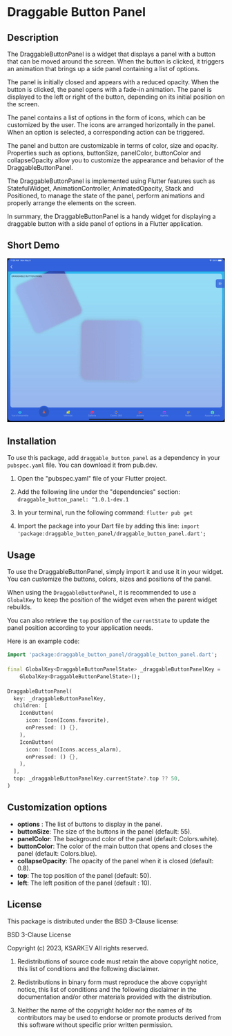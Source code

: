 # Draggable Button Panel

## Description
The DraggableButtonPanel is a widget that displays a panel with a button that can be moved around the screen.
When the button is clicked, it triggers an animation that brings up a side panel containing a list of options.

The panel is initially closed and appears with a reduced opacity.
When the button is clicked, the panel opens with a fade-in animation. The panel is displayed to the left or right of the button, depending on its initial position on the screen.

The panel contains a list of options in the form of icons, which can be customized by the user.
The icons are arranged horizontally in the panel. When an option is selected, a corresponding action can be triggered.

The panel and button are customizable in terms of color, size and opacity.
Properties such as options, buttonSize, panelColor, buttonColor and collapseOpacity allow you to customize the appearance and behavior of the DraggableButtonPanel.

The DraggableButtonPanel is implemented using Flutter features such as StatefulWidget, AnimationController, AnimatedOpacity, Stack and Positioned, to manage the state of the panel, perform animations and properly arrange the elements on the screen.

In summary, the DraggableButtonPanel is a handy widget for displaying a draggable button with a side panel of options in a Flutter application.

## Short Demo

![](https://github.com/KsarKev/draggable_button_panel/blob/main/lib/assets/gifs/demo.gif?raw=true)

## Installation

To use this package, add `draggable_button_panel` as a dependency in your `pubspec.yaml` file. You can download it from pub.dev.

1. Open the "pubspec.yaml" file of your Flutter project.

2. Add the following line under the "dependencies" section:
   `draggable_button_panel: ^1.0.1-dev.1`

3. In your terminal, run the following command:
   `flutter pub get`

4. Import the package into your Dart file by adding this line:
   `import 'package:draggable_button_panel/draggable_button_panel.dart';`

## Usage

To use the DraggableButtonPanel, simply import it and use it in your widget. You can customize the buttons, colors, sizes and positions of the panel.

When using the `DraggableButtonPanel`, it is recommended to use a `GlobalKey` to keep the position of the widget even when the parent widget rebuilds.

You can also retrieve the `top` position of the `currentState` to update the panel position according to your application needs.

Here is an example code:

```dart
import 'package:draggable_button_panel/draggable_button_panel.dart';

final GlobalKey<DraggableButtonPanelState> _draggableButtonPanelKey =
    GlobalKey<DraggableButtonPanelState>();

DraggableButtonPanel(
  key: _draggableButtonPanelKey,
  children: [
    IconButton(
      icon: Icon(Icons.favorite),
      onPressed: () {},
    ),
    IconButton(
      icon: Icon(Icons.access_alarm),
      onPressed: () {},
    ),
  ],
  top: _draggableButtonPanelKey.currentState?.top ?? 50,
)
```

## Customization options
- **options** : The list of buttons to display in the panel.
- **buttonSize**: The size of the buttons in the panel (default: 55).
- **panelColor**: The background color of the panel (default: Colors.white).
- **buttonColor**: The color of the main button that opens and closes the panel (default: Colors.blue).
- **collapseOpacity**: The opacity of the panel when it is closed (default: 0.8).
- **top**: The top position of the panel (default: 50).
- **left**: The left position of the panel (default : 10).

## License
This package is distributed under the BSD 3-Clause license:

BSD 3-Clause License

Copyright (c) 2023, KSɅRKΞV
All rights reserved.

1. Redistributions of source code must retain the above copyright notice, this
   list of conditions and the following disclaimer.

2. Redistributions in binary form must reproduce the above copyright notice,
   this list of conditions and the following disclaimer in the documentation
   and/or other materials provided with the distribution.

3. Neither the name of the copyright holder nor the names of its
   contributors may be used to endorse or promote products derived from
   this software without specific prior written permission.
